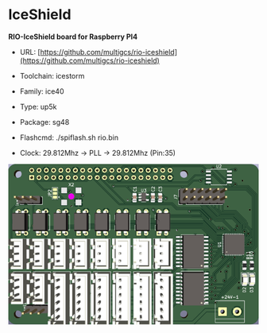 # IceShield
**RIO-IceShield board for Raspberry PI4**

* URL: [https://github.com/multigcs/rio-iceshield](https://github.com/multigcs/rio-iceshield)

* Toolchain: icestorm

* Family: ice40

* Type: up5k

* Package: sg48

* Flashcmd: ./spiflash.sh rio.bin

* Clock: 29.812Mhz -> PLL -> 29.812Mhz (Pin:35)

![board.png](board.png)

